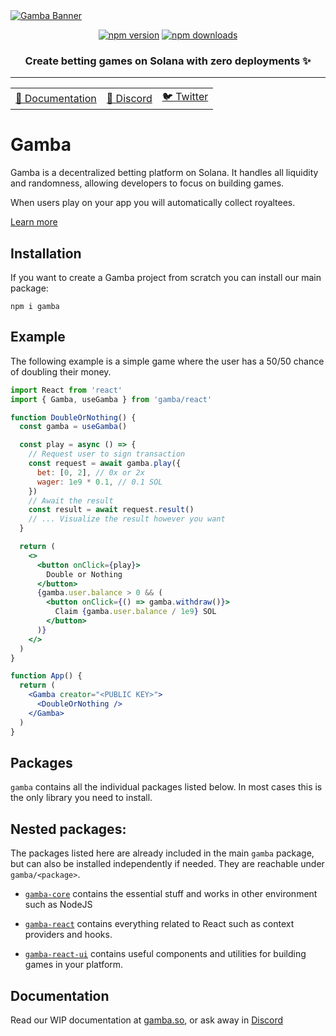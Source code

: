 <a href="https://gamba.so">
  <img src="https://github.com/gamba-labs/gamba/assets/127314884/fd1227f8-8b63-4515-94fd-6ea1625e8083" alt="Gamba Banner" />
</a>

<div align="center">

[![npm version](https://img.shields.io/npm/v/gamba.svg?color=orange)](https://www.npmjs.com/package/gamba) [![npm downloads](https://img.shields.io/npm/dt/gamba.svg?color=orange)](https://www.npmjs.com/package/gamba)

<h3>Create betting games on Solana with zero deployments ✨</h3><hr />

<table>
    <tbody>
      <tr>
        <td>
          <a href="https://gamba.so">📝 Documentation</a>
        </td>
        <td>
          <a href="https://discord.com/invite/xjBsW3e8fK">💬 Discord</a>
        </td>
        <td>
          <a href="https://twitter.com/gambalabs">🐦 Twitter</a>
        </td>
      </tr>
    </tbody>
  </table>
</div>

# Gamba

Gamba is a decentralized betting platform on Solana. It handles all liquidity and randomness, allowing developers to focus on building games.

When users play on your app you will automatically collect royaltees.

[Learn more](https://gamba.so)

## Installation

If you want to create a Gamba project from scratch you can install our main package:

`npm i gamba`

## Example

The following example is a simple game where the user has a 50/50 chance of doubling their money.

```jsx
import React from 'react'
import { Gamba, useGamba } from 'gamba/react'

function DoubleOrNothing() {
  const gamba = useGamba()

  const play = async () => {
    // Request user to sign transaction
    const request = await gamba.play({
      bet: [0, 2], // 0x or 2x
      wager: 1e9 * 0.1, // 0.1 SOL
    })
    // Await the result
    const result = await request.result()
    // ... Visualize the result however you want
  }

  return (
    <>
      <button onClick={play}>
        Double or Nothing
      </button>
      {gamba.user.balance > 0 && (
        <button onClick={() => gamba.withdraw()}>
          Claim {gamba.user.balance / 1e9} SOL
        </button>
      )}
    </>
  )
}

function App() {
  return (
    <Gamba creator="<PUBLIC KEY>">
      <DoubleOrNothing />
    </Gamba>
  )
}
```

## Packages

`gamba` contains all the individual packages listed below. In most cases this is the only library you need to install.

## Nested packages:

The packages listed here are already included in the main `gamba` package, but can also be installed independently if needed. They are reachable under `gamba/<package>`.

* [`gamba-core`](https://github.com/gamba-labs/gamba/tree/main/packages/gamba-core) contains the essential stuff and works in other environment such as NodeJS

* [`gamba-react`](https://github.com/gamba-labs/gamba/tree/main/packages/gamba-react) contains everything related to React such as context providers and hooks.

* [`gamba-react-ui`](https://github.com/gamba-labs/gamba/tree/main/packages/gamba-react-ui) contains useful components and utilities for building games in your platform.

## Documentation

Read our WIP documentation at [gamba.so](https://gamba.so/docs), or ask away in [Discord](https://discord.com/invite/xjBsW3e8fK)
